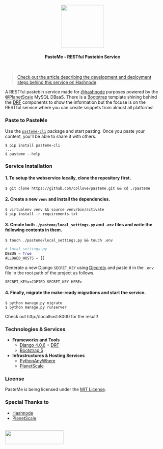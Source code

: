 <p align="center">
    <img src="https://raw.githubusercontent.com/collove/pasteme/295b20a2fc7375661fb123b140ed7089314c193d/.git_components/logo.svg" width="140">
    <h4 align="center">PasteMe - RESTful Pastebin Service</h4>
</p><br>

> [Check out the article describing the development and deployment steps behind this service on Hashnode](https://imsadra.me/pasteme-paste-codes-from-your-terminal).

A RESTful pastebin service made for [@hashnode](https://github.com/hashnode) purposes powered by the [@PlanetScale](https://github.com/planetscale) MySQL DBaaS. There is a [Bootstrap](https://getbootstrap.com/docs/5.0/getting-started/introduction/) template shining behind the [DRF](https://www.django-rest-framework.org/) components to show the information but the focuse is on the RESTful service where you can create snippets from almost all platforms!

### Paste to PasteMe
Use the [`pasteme-cli`](https://pypi.org/project/pasteme-cli/) package and start pasting. Once you paste your content, you'll be able to share it with others.

```shell
$ pip install pasteme-cli
...
$ pasteme --help
```

### Service Installation

#### 1. To setup the webservice locally, clone the repository first.

```shell
$ git clone https://github.com/collove/pasteme.git && cd ./pasteme
```

#### 2. Create a new `venv` and install the dependencies.

```shell
$ virtualenv venv && source venv/bin/activate
$ pip install -r requirements.txt
```

#### 3. Create both `./pasteme/local_settings.py` and `.env` files and write the following contents in them.

```shell
$ touch ./pasteme/local_settings.py && touch .env
```

```python
# local_settings.py
DEBUG = True
ALLOWED_HOSTS = []
```

Generate a new Django `SECRET_KEY` using [Djecrety](https://djecrety.ir/) and paste it in the `.env` file in the root path of the project as follows.

```shell
SECRET_KEY=<COPIED SECRET_KEY HERE>
```

#### 4. Finally, migrate the make-ready migrations and start the service.

```shell
$ python manage.py migrate
$ python manage.py runserver
```

Check out http://localhost:8000 for the result!

### Technologies & Services
- __Frameworks and Tools__
  - [Django 4.0.6](https://www.djangoproject.com/) + [DRF](https://www.django-rest-framework.org/)
  - [Bootstrap 5](https://getbootstrap.com/docs/5.0/getting-started/introduction/)
- __Infrastructures & Hosting Services__
  - [PythonAnyWhere](https://pythonanywhere.com)
  - [PlanetScale](https://planetscale.com)

### License
PasteMe is being licensed under the [MIT License](https://github.com/collove/pasteme/blob/main/LICENSE).

### Special Thanks to
- [Hashnode](https://hashnode.com/)
- [PlanetScale](https://planetscale.com/)

<br><a href="https://townhall.hashnode.com/planetscale-hackathon"><img width="190" height="45" src="https://raw.githubusercontent.com/collove/pasteme/main/.git_components/development_badge.png"></a>
